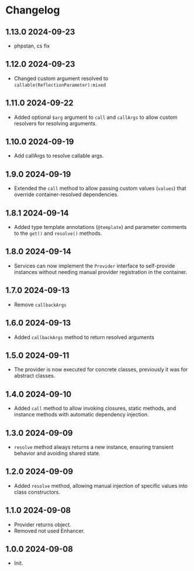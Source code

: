 # Changelog

## 1.13.0 2024-09-23

- phpstan, cs fix

## 1.12.0 2024-09-23

- Changed custom argument resolved to `callable(ReflectionParameter):mixed`

## 1.11.0 2024-09-22

- Added optional `$arg` argument to `call` and `callArgs` to allow custom resolvers for resolving arguments.

## 1.10.0 2024-09-19

- Add callArgs to resolve callable args.

## 1.9.0 2024-09-19

- Extended the `call` method to allow passing custom values (`values`) that override container-resolved dependencies.

## 1.8.1 2024-09-14

- Added type template annotations (`@template`) and parameter comments to the `get()` and `resolve()` methods.

## 1.8.0 2024-09-14

- Services can now implement the `Provider` interface to self-provide instances without needing manual provider registration in the container.

## 1.7.0 2024-09-13

- Remove `callbackArgs`

## 1.6.0 2024-09-13

- Added `callbackArgs` method to return resolved arguments

## 1.5.0 2024-09-11

- The provider is now executed for concrete classes, previously it was for abstract classes.

## 1.4.0 2024-09-10

- Added `call` method to allow invoking closures, static methods, and instance methods with automatic dependency injection.

## 1.3.0 2024-09-09

- `resolve` method always returns a new instance, ensuring transient behavior and avoiding shared state.

## 1.2.0 2024-09-09

- Added `resolve` method, allowing manual injection of specific values into class constructors.

## 1.1.0 2024-09-08

- Provider returns object.
- Removed not used Enhancer.

## 1.0.0 2024-09-08

- Init.
